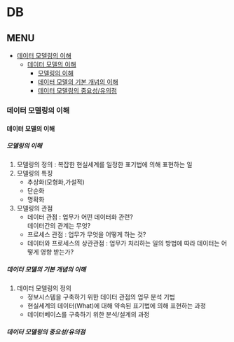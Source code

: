 # DB

## MENU
* [데이터 모델링의 이해](#데이터-모델링의-이해)
    * [데이터 모델의 이해](#데이터-모델의-이해)
        * [모델링의 이해](#모델링의-이해)
        * [데이터 모델의 기본 개념의 이해](#데이터-모델의-기본-개념의-이해)
        * [데이터 모델링의 중요성/유의점](#데이터-모델링의-중요성/유의점)






### 데이터 모델링의 이해
#### 데이터 모델의 이해
##### 모델링의 이해
1. 모델링의 정의 : 복잡한 현실세계를 일정한 표기법에 의해 표현하는 일  
2. 모델링의 특징
    * 추상화(모형화,가설적)
    * 단순화
    * 명확화
3. 모델링의 관점
    * 데이터 관점 : 업무가 어떤 데이터화 관련?  
                    데이터간의 관계는 무엇?
    * 프로세스 관점 : 업무가 무엇을 어떻게 하는 것?
    * 데이터와 프로세스의 상관관점 : 업무가 처리하는 일의 방법에 따라 데이터는 어떻게 영향 받는가?

##### 데이터 모델의 기본 개념의 이해
1. 데이터 모델링의 정의
    * 정보시스템을 구축하기 위한 데이터 관점의 업무 분석 기법
    * 현실세계의 데이터(What)에 대해 약속된 표기법에 의해 표현하는 과정
    * 데이터베이스를 구축하기 위한 분석/설계의 과정

##### 데이터 모델링의 중요성/유의점